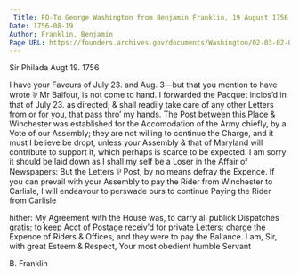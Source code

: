 ```yaml
---
 Title: FO-To George Washington from Benjamin Franklin, 19 August 1756
Date: 1756-08-19
Author: Franklin, Benjamin
Page URL: https://founders.archives.gov/documents/Washington/02-03-02-0320
---
```



Sir
Philada Augt 19. 1756

I have your Favours of July 23. and Aug. 3—but that you mention to have wrote ⅌ Mr Balfour, is not come to hand. I forwarded the Pacquet inclos’d in that of July 23. as directed; & shall readily take care of any other Letters from or for you, that pass thro’ my hands.
The Post between this Place & Winchester was established for the Accomodation of the Army chiefly, by a Vote of our Assembly; they are not willing to continue the Charge, and it must I believe be dropt, unless your Assembly & that of Maryland will contribute to support it, which perhaps is scarce to be expected. I am sorry it should be laid down as I shall my self be a Loser in the Affair of Newspapers: But the Letters ⅌ Post, by no means defray the Expence. If you can prevail with your Assembly to pay the Rider from Winchester to Carlisle, I will endeavour to perswade ours to continue Paying the Rider from Carlisle

hither: My Agreement with the House was, to carry all publick Dispatches gratis; to keep Acct of Postage receiv’d for private Letters; charge the Expence of Riders & Offices, and they were to pay the Ballance. I am, Sir, with great Esteem & Respect, Your most obedient humble Servant

B. Franklin


